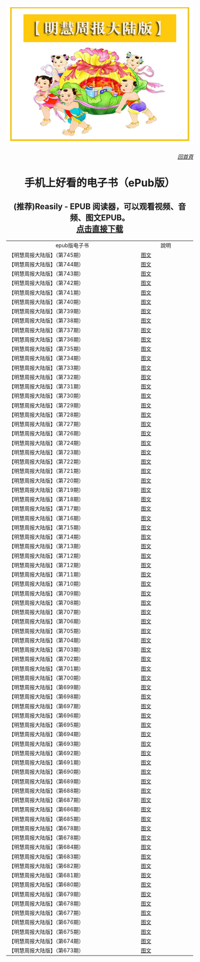 <img src="gm/img/MHZB.jpg" width=880>

<a href=https://git.io/01><h6 align="right">回首頁</h6></a>

<h1 align="center"><b>手机上好看的电子书（ePub版）</b></h1>
<h2 align="center"> (推荐)Reasily - EPUB 阅读器，可以观看视频、音频、图文EPUB。<br><a href="https://github.com/3fmd/gm/blob/master/gm/download/Reasily1802h.apk?raw=true">点击直接下载</a></h2>

<table  cellspacing="1" cellpadding="1">
<tr  width="890">
	<td align="center" width="640">epub版电子书</td>
	<td align="center" width="250">說明</td>

<tr>
<td width="640">【明慧周报大陆版】（第745期）</td>
<td><a href="https://github.com/3fmd/gm/blob/master/gm/epub/MHZB_745.epub?raw=true">图文</a></td>
</tr>

<tr>
<td width="640">【明慧周报大陆版】（第744期）</td>
<td><a href="https://github.com/3fmd/gm/blob/master/gm/epub/MHZB_744.epub?raw=true">图文</a></td>
</tr>

<tr>
<td width="640">【明慧周报大陆版】（第743期）</td>
<td><a href="https://github.com/3fmd/gm/blob/master/gm/epub/MHZB_743.epub?raw=true">图文</a></td>
</tr>

<tr>
<td width="640">【明慧周报大陆版】（第742期）</td>
<td><a href="https://github.com/3fmd/gm/blob/master/gm/epub/MHZB_742.epub?raw=true">图文</a></td>
</tr>

<tr>
<td width="640">【明慧周报大陆版】（第741期）</td>
<td><a href="https://github.com/3fmd/gm/blob/master/gm/epub/MHZB_741.epub?raw=true">图文</a></td>
</tr>

<tr>
<td width="640">【明慧周报大陆版】（第740期）</td>
<td><a href="https://github.com/3fmd/gm/blob/master/gm/epub/MHZB_740.epub?raw=true">图文</a></td>
</tr>

<tr>
<td width="640">【明慧周报大陆版】（第739期）</td>
<td><a href="https://github.com/3fmd/gm/blob/master/gm/epub/MHZB_739.epub?raw=true">图文</a></td>
</tr>

<tr>
<td width="640">【明慧周报大陆版】（第738期）</td>
<td><a href="https://github.com/3fmd/gm/blob/master/gm/epub/MHZB_738.epub?raw=true">图文</a></td>
</tr>

<tr>
<td width="640">【明慧周报大陆版】（第737期）</td>
<td><a href="https://github.com/3fmd/gm/blob/master/gm/epub/MHZB_737.epub?raw=true">图文</a></td>
</tr>

<tr>
<td width="640">【明慧周报大陆版】（第736期）</td>
<td><a href="https://github.com/3fmd/gm/blob/master/gm/epub/MHZB_736.epub?raw=true">图文</a></td>
</tr>

<tr>
<td width="640">【明慧周报大陆版】（第735期）</td>
<td><a href="https://github.com/3fmd/gm/blob/master/gm/epub/MHZB_735.epub?raw=true">图文</a></td>
</tr>

<tr>
<td width="640">【明慧周报大陆版】（第734期）</td>
<td><a href="https://github.com/3fmd/gm/blob/master/gm/epub/MHZB_734.epub?raw=true">图文</a></td>
</tr>

<tr>
<td width="640">【明慧周报大陆版】（第733期）</td>
<td><a href="https://github.com/3fmd/gm/blob/master/gm/epub/MHZB_733.epub?raw=true">图文</a></td>
</tr>

<tr>
<td width="640">【明慧周报大陆版】（第732期）</td>
<td><a href="https://github.com/3fmd/gm/blob/master/gm/epub/MHZB_732.epub?raw=true">图文</a></td>
</tr>

<tr>
<td width="640">【明慧周报大陆版】（第731期）</td>
<td><a href="https://github.com/3fmd/gm/blob/master/gm/epub/MHZB_731.epub?raw=true">图文</a></td>
</tr>

<tr>
<td width="640">【明慧周报大陆版】（第730期）</td>
<td><a href="https://github.com/3fmd/gm/blob/master/gm/epub/MHZB_730.epub?raw=true">图文</a></td>
</tr>

<tr>
<td width="640">【明慧周报大陆版】（第729期）</td>
<td><a href="https://github.com/3fmd/gm/blob/master/gm/epub/MHZB_729.epub?raw=true">图文</a></td>
</tr>

<tr>
<td width="640">【明慧周报大陆版】（第728期）</td>
<td><a href="https://github.com/3fmd/gm/blob/master/gm/epub/MHZB_728.epub?raw=true">图文</a></td>
</tr>

<tr>
<td width="640">【明慧周报大陆版】（第727期）</td>
<td><a href="https://github.com/3fmd/gm/blob/master/gm/epub/MHZB_727.epub?raw=true">图文</a></td>
</tr>

<tr>
<td width="640">【明慧周报大陆版】（第726期）</td>
<td><a href="https://github.com/3fmd/gm/blob/master/gm/epub/MHZB_726.epub?raw=true">图文</a></td>
</tr>

<tr>
<td width="640">【明慧周报大陆版】（第724期）</td>
<td><a href="https://github.com/3fmd/gm/blob/master/gm/epub/MHZB_724.epub?raw=true">图文</a></td>
</tr>

<tr>
<td width="640">【明慧周报大陆版】（第723期）</td>
<td><a href="https://github.com/3fmd/gm/blob/master/gm/epub/MHZB_723.epub?raw=true">图文</a></td>
</tr>

<tr>
<td width="640">【明慧周报大陆版】（第722期）</td>
<td><a href="https://github.com/3fmd/gm/blob/master/gm/epub/MHZB_722.epub?raw=true">图文</a></td>
</tr>

<tr>
<td width="640">【明慧周报大陆版】（第721期）</td>
<td><a href="https://github.com/3fmd/gm/blob/master/gm/epub/MHZB_721.epub?raw=true">图文</a></td>
</tr>

<tr>
<td width="640">【明慧周报大陆版】（第720期）</td>
<td><a href="https://github.com/3fmd/gm/blob/master/gm/epub/MHZB_720.epub?raw=true">图文</a></td>
</tr>

<tr>
<td width="640">【明慧周报大陆版】（第719期）</td>
<td><a href="https://github.com/3fmd/gm/blob/master/gm/epub/MHZB_719.epub?raw=true">图文</a></td>
</tr>

<tr>
<td width="640">【明慧周报大陆版】（第718期）</td>
<td><a href="https://github.com/3fmd/gm/blob/master/gm/epub/MHZB_718.epub?raw=true">图文</a></td>
</tr>

<tr>
<td width="640">【明慧周报大陆版】（第717期）</td>
<td><a href="https://github.com/3fmd/gm/blob/master/gm/epub/MHZB_717.epub?raw=true">图文</a></td>
</tr>

<tr>
<td width="640">【明慧周报大陆版】（第716期）</td>
<td><a href="https://github.com/3fmd/gm/blob/master/gm/epub/MHZB_716.epub?raw=true">图文</a></td>
</tr>

<tr>
<td width="640">【明慧周报大陆版】（第715期）</td>
<td><a href="https://github.com/3fmd/gm/blob/master/gm/epub/MHZB_715.epub?raw=true">图文</a></td>
</tr>

<tr>
<td width="640">【明慧周报大陆版】（第714期）</td>
<td><a href="https://github.com/3fmd/gm/blob/master/gm/epub/MHZB_714.epub?raw=true">图文</a></td>
</tr>
<tr>
<td width="640">【明慧周报大陆版】（第713期）</td>
<td><a href="https://github.com/3fmd/gm/blob/master/gm/epub/MHZB_713.epub?raw=true">图文</a></td>
</tr>

<tr>
<td width="640">【明慧周报大陆版】（第712期）</td>
<td><a href="https://github.com/3fmd/gm/blob/master/gm/epub/MHZB_712.epub?raw=true">图文</a></td>
</tr>

<tr>
<td width="640">【明慧周报大陆版】（第712期）</td>
<td><a href="https://github.com/3fmd/gm/blob/master/gm/epub/MHZB_712.epub?raw=true">图文</a></td>
</tr>
<tr>
<td width="640">【明慧周报大陆版】（第711期）</td>
<td><a href="https://github.com/3fmd/gm/blob/master/gm/epub/MHZB_711.epub?raw=true">图文</a></td>
</tr>
<tr>
<td width="640">【明慧周报大陆版】（第710期）</td>
<td><a href="https://github.com/3fmd/gm/blob/master/gm/epub/MHZB_710.epub?raw=true">图文</a></td>
</tr>
<tr>
<td width="640">【明慧周报大陆版】（第709期）</td>
<td><a href="https://github.com/3fmd/gm/blob/master/gm/epub/MHZB_709.epub?raw=true">图文</a></td>
</tr>
<tr>
<td width="640">【明慧周报大陆版】（第708期）</td>
<td><a href="https://github.com/3fmd/gm/blob/master/gm/epub/MHZB_708.epub?raw=true">图文</a></td>
</tr>
<tr>
<td width="640">【明慧周报大陆版】（第707期）</td>
<td><a href="https://github.com/3fmd/gm/blob/master/gm/epub/MHZB_707.epub?raw=true">图文</a></td>
</tr>
<tr>
<td width="640">【明慧周报大陆版】（第706期）</td>
<td><a href="https://github.com/3fmd/gm/blob/master/gm/epub/MHZB_706.epub?raw=true">图文</a></td>
</tr>
<tr>
<td width="640">【明慧周报大陆版】（第705期）</td>
<td><a href="https://github.com/3fmd/gm/blob/master/gm/epub/MHZB_705.epub?raw=true">图文</a></td>
</tr>
<tr>
<td width="640">【明慧周报大陆版】（第704期）</td>
<td><a href="https://github.com/3fmd/gm/blob/master/gm/epub/MHZB_704.epub?raw=true">图文</a></td>
</tr>
<tr>
<td width="640">【明慧周报大陆版】（第703期）</td>
<td><a href="https://github.com/3fmd/gm/blob/master/gm/epub/MHZB_703.epub?raw=true">图文</a></td>
</tr>
<tr>
<td width="640">【明慧周报大陆版】（第702期）</td>
<td><a href="https://github.com/3fmd/gm/blob/master/gm/epub/MHZB_702.epub?raw=true">图文</a></td>
</tr>
<tr>
<td width="640">【明慧周报大陆版】（第701期）</td>
<td><a href="https://github.com/3fmd/gm/blob/master/gm/epub/MHZB_701.epub?raw=true">图文</a></td>
</tr>
<tr>
<td width="640">【明慧周报大陆版】（第700期）</td>
<td><a href="https://github.com/3fmd/gm/blob/master/gm/epub/MHZB_700.epub?raw=true">图文</a></td>
</tr>	
<tr>
<td width="640">【明慧周报大陆版】（第699期）</td>
<td><a href="https://github.com/3fmd/gm/blob/master/gm/epub/MHZB_699.epub?raw=true">图文</a></td>
</tr>
<tr>
<td width="640">【明慧周报大陆版】（第698期）</td>
<td><a href="https://github.com/3fmd/gm/blob/master/gm/epub/MHZB_698.epub?raw=true">图文</a></td>
</tr>	
<tr>
<td width="640">【明慧周报大陆版】（第697期）</td>
<td><a href="https://github.com/3fmd/gm/blob/master/gm/epub/MHZB_697.epub?raw=true">图文</a></td>
</tr>	
<tr>
<td width="640">【明慧周报大陆版】（第696期）</td>
<td><a href="https://github.com/3fmd/gm/blob/master/gm/epub/MHZB_696.epub?raw=true">图文</a></td>
</tr>	
<tr>
<td width="640">【明慧周报大陆版】（第695期）</td>
<td><a href="https://github.com/3fmd/gm/blob/master/gm/epub/MHZB_695.epub?raw=true">图文</a></td>
</tr>		
<tr>
<td width="640">【明慧周报大陆版】（第694期）</td>
<td><a href="https://github.com/3fmd/gm/blob/master/gm/epub/MHZB_694.epub?raw=true">图文</a></td>
</tr>	
<tr>
<td width="640">【明慧周报大陆版】（第693期）</td>
<td><a href="https://github.com/3fmd/gm/blob/master/gm/epub/MHZB_693.epub?raw=true">图文</a></td>
</tr>
<tr>
<td width="640">【明慧周报大陆版】（第692期）</td>
<td><a href="https://github.com/3fmd/gm/blob/master/gm/epub/MHZB_692.epub?raw=true">图文</a></td>
</tr>
<tr>
<td width="640">【明慧周报大陆版】（第691期）</td>
<td><a href="https://github.com/3fmd/gm/blob/master/gm/epub/MHZB_691.epub?raw=true">图文</a></td>
</tr>
<tr>
<td width="640">【明慧周报大陆版】（第690期）</td>
<td><a href="https://github.com/3fmd/gm/blob/master/gm/epub/MHZB_690.epub?raw=true">图文</a></td>
</tr>
<tr>
<td width="640">【明慧周报大陆版】（第689期）</td>
<td><a href="https://github.com/3fmd/gm/blob/master/gm/epub/MHZB_689.epub?raw=true">图文</a></td>
</tr>
<tr>
<td width="640">【明慧周报大陆版】（第688期）</td>
<td><a href="https://github.com/3fmd/gm/blob/master/gm/epub/MHZB_688.epub?raw=true">图文</a></td>
</tr>
<tr>
<td width="640">【明慧周报大陆版】（第687期）</td>
<td><a href="https://github.com/3fmd/gm/blob/master/gm/epub/MHZB_687.epub?raw=true">图文</a></td>
</tr>
<tr>
<td width="640">【明慧周报大陆版】（第686期）</td>
<td><a href="https://github.com/3fmd/gm/blob/master/gm/epub/MHZB_686.epub?raw=true">图文</a></td>
</tr>
<tr>
<td width="640">【明慧周报大陆版】（第685期）</td>
<td><a href="https://github.com/3fmd/gm/blob/master/gm/epub/MHZB_685.epub?raw=true">图文</a></td>
</tr>
<tr>
<td width="640">【明慧周报大陆版】（第678期）</td>
<td><a href="https://github.com/3fmd/gm/blob/master/gm/epub/MHZB_678.epub?raw=true">图文</a></td>
</tr>
<tr>
<td width="640">【明慧周报大陆版】（第678期）</td>
<td><a href="https://github.com/3fmd/gm/blob/master/gm/epub/MHZB_678.epub?raw=true">图文</a></td>
</tr>
<tr>
<td width="640">【明慧周报大陆版】（第684期）</td>
<td><a href="https://github.com/3fmd/gm/blob/master/gm/epub/MHZB_684.epub?raw=true">图文</a></td>
</tr>
<tr>
<td width="640">【明慧周报大陆版】（第683期）</td>
<td><a href="https://github.com/3fmd/gm/blob/master/gm/epub/MHZB_683.epub?raw=true">图文</a></td>
</tr>
<tr>
<td width="640">【明慧周报大陆版】（第682期）</td>
<td><a href="https://github.com/3fmd/gm/blob/master/gm/epub/MHZB_682.epub?raw=true">图文</a></td>
</tr>
<tr>
<td width="640">【明慧周报大陆版】（第681期）</td>
<td><a href="https://github.com/3fmd/gm/blob/master/gm/epub/MHZB_681.epub?raw=true">图文</a></td>
</tr>
<tr>
<td width="640">【明慧周报大陆版】（第680期）</td>
<td><a href="https://github.com/3fmd/gm/blob/master/gm/epub/MHZB_680.epub?raw=true">图文</a></td>
</tr>
<tr>
<td width="640">【明慧周报大陆版】（第679期）</td>
<td><a href="https://github.com/3fmd/gm/blob/master/gm/epub/MHZB_679.epub?raw=true">图文</a></td>
</tr>
<tr>
<td width="640">【明慧周报大陆版】（第678期）</td>
<td><a href="https://github.com/3fmd/gm/blob/master/gm/epub/MHZB_678.epub?raw=true">图文</a></td>
</tr>
<tr>
<td width="640">【明慧周报大陆版】（第677期）</td>
<td><a href="https://github.com/3fmd/gm/blob/master/gm/epub/MHZB_677.epub?raw=true">图文</a></td>
</tr>
<tr>
<td width="640">【明慧周报大陆版】（第676期）</td>
<td><a href="https://github.com/3fmd/gm/blob/master/gm/epub/MHZB_676.epub?raw=true">图文</a></td>
</tr>		
<tr>
<td width="640">【明慧周报大陆版】（第675期）</td>
<td><a href="https://github.com/3fmd/gm/blob/master/gm/epub/MHZB_675.epub?raw=true">图文</a></td>
</tr>
<td width="640">【明慧周报大陆版】（第674期）</td>
<td><a href="https://github.com/3fmd/gm/blob/master/gm/epub/MHZB_674.epub?raw=true">图文</a></td>
</tr>
<td width="640">【明慧周报大陆版】（第673期）</td>
<td><a href="https://github.com/3fmd/gm/blob/master/gm/epub/MHZB_673.epub?raw=true">图文</a></td>
</tr>
</table>
